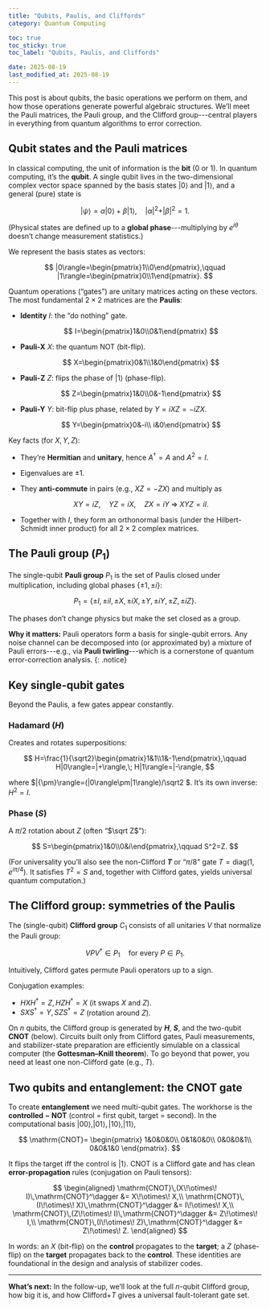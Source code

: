 ```yaml
---
title: "Qubits, Paulis, and Cliffords"
category: Quantum Computing

toc: true
toc_sticky: true
toc_label: "Qubits, Paulis, and Cliffords"

date: 2025-08-19
last_modified_at: 2025-08-19
---
```




This post is about qubits, the basic operations we perform on them, and how those operations generate powerful algebraic structures. We’ll meet the Pauli matrices, the Pauli group, and the Clifford group---central players in everything from quantum algorithms to error correction.

## Qubit states and the Pauli matrices

In classical computing, the unit of information is the **bit** (0 or 1). In quantum computing, it’s the **qubit**. 
A single qubit lives in the two-dimensional complex vector space spanned by the basis states $|0\rangle$ and $|1\rangle$, and a general (pure) state is

$$
|\psi\rangle=\alpha|0\rangle+\beta|1\rangle,\quad |\alpha|^2+|\beta|^2=1.
$$

(Physical states are defined up to a **global phase**---multiplying by $e^{i\theta}$ doesn’t change measurement statistics.)

We represent the basis states as vectors:

$$
|0\rangle=\begin{pmatrix}1\\0\end{pmatrix},\qquad
|1\rangle=\begin{pmatrix}0\\1\end{pmatrix}.
$$

Quantum operations (“gates”) are unitary matrices acting on these vectors. The most fundamental $2\times2$ matrices are the **Paulis**:

- **Identity** $I$: the “do nothing” gate.

  $$
  I=\begin{pmatrix}1&0\\0&1\end{pmatrix}
  $$

- **Pauli-X** $X$: the quantum NOT (bit-flip).

  $$
  X=\begin{pmatrix}0&1\\1&0\end{pmatrix}
  $$

- **Pauli-Z** $Z$: 
flips the phase of $|1\rangle$ (phase-flip).

  $$
  Z=\begin{pmatrix}1&0\\0&-1\end{pmatrix}
  $$

- **Pauli-Y** $Y$: bit-flip plus phase, related by $Y=iXZ=-iZX$.

  $$
  Y=\begin{pmatrix}0&-i\\ i&0\end{pmatrix}
  $$

Key facts (for $X,Y,Z$):
- They’re **Hermitian** and **unitary**, hence $A^\dagger=A$ and $A^2=I$.
- Eigenvalues are $\pm1$.
- They **anti-commute** in pairs (e.g., $XZ=-ZX$) and multiply as

  $$
  XY=iZ,\quad YZ=iX,\quad ZX=iY \;\Rightarrow\; XYZ=iI.
  $$

- Together with $I$, they form an orthonormal basis (under the Hilbert-Schmidt inner product) for all $2\times2$ complex matrices.

## The Pauli group $(P_1)$

The single-qubit **Pauli group** $P_1$ is the set of Paulis closed under multiplication, including global phases $\{\pm1,\pm i\}$:

$$
P_1=\{\pm I,\pm iI,\pm X,\pm iX,\pm Y,\pm iY,\pm Z,\pm iZ\}.
$$

The phases don’t change physics but make the set closed as a group.

**Why it matters:** Pauli operators form a basis for single-qubit errors. Any noise channel can be decomposed into (or approximated by) a mixture of Pauli errors---e.g., via **Pauli twirling**---which is a cornerstone of quantum error-correction analysis.
{: .notice}

## Key single-qubit gates

Beyond the Paulis, a few gates appear constantly.

### Hadamard ($H$)

Creates and rotates superpositions:

$$
H=\frac{1}{\sqrt2}\begin{pmatrix}1&1\\1&-1\end{pmatrix},\qquad
H|0\rangle=|+\rangle,\; H|1\rangle=|-\rangle,
$$

where $|{\pm}\rangle=(|0\rangle\pm|1\rangle)/\sqrt2 $. 
It’s its own inverse: $H^2=I$.

### Phase ($S$)

A $\pi/2$ rotation about $Z$ (often “$\sqrt Z$”):

$$
S=\begin{pmatrix}1&0\\0&i\end{pmatrix},\qquad S^2=Z.
$$

(For universality you’ll also see the non-Clifford **$T$** or “$\pi/8$” gate $T=\mathrm{diag}(1,e^{i\pi/4})$. 
It satisfies $T^2=S$ and, together with Clifford gates, yields universal quantum computation.)

## The Clifford group: symmetries of the Paulis

The (single-qubit) **Clifford group** $C_1$ consists of all unitaries $V$ that normalize the Pauli group:

$$
V P V^\dagger\in P_1\quad\text{for every }P\in P_1.
$$

Intuitively, Clifford gates permute Pauli operators up to a sign.

Conjugation examples:

- $H X H^\dagger=Z, H Z H^\dagger=X$ (it swaps $X$ and $Z$).
- $S X S^\dagger=Y, S Z S^\dagger=Z$ (rotation around $Z$).

On $n$ qubits, the Clifford group is generated by **$H$**, **$S$**, and the two-qubit **$\mathrm{CNOT}$** (below). 
Circuits built only from Clifford gates, Pauli measurements, and stabilizer-state preparation are efficiently simulable on a classical computer (the **Gottesman–Knill theorem**). 
To go beyond that power, you need at least one non-Clifford gate (e.g., $T$).

## Two qubits and entanglement: the $\mathrm{CNOT}$ gate

To create **entanglement** we need multi-qubit gates. 
The workhorse is the **$\mathrm{controlled-NOT}$** (control = first qubit, target = second). 
In the computational basis $|00\rangle,|01\rangle,|10\rangle,|11\rangle$,

$$
\mathrm{CNOT}=
\begin{pmatrix}
1&0&0&0\\
0&1&0&0\\
0&0&0&1\\
0&0&1&0
\end{pmatrix}.
$$

It flips the target iff the control is $|1\rangle$. 
$\mathrm{CNOT}$ is a Clifford gate and has clean **error-propagation** rules (conjugation on Pauli tensors):

$$
\begin{aligned}
\mathrm{CNOT}\,(X\!\otimes\! I)\,\mathrm{CNOT}^\dagger &= X\!\otimes\! X,\\
\mathrm{CNOT}\,(I\!\otimes\! X)\,\mathrm{CNOT}^\dagger &= I\!\otimes\! X,\\
\mathrm{CNOT}\,(Z\!\otimes\! I)\,\mathrm{CNOT}^\dagger &= Z\!\otimes\! I,\\
\mathrm{CNOT}\,(I\!\otimes\! Z)\,\mathrm{CNOT}^\dagger &= Z\!\otimes\! Z.
\end{aligned}
$$

In words: an $X$ (bit-flip) on the **control** propagates to the **target**; a $Z$ (phase-flip) on the **target** propagates back to the **control**. 
These identities are foundational in the design and analysis of stabilizer codes.

---

**What’s next:** In the follow-up, we’ll look at the full $n$-qubit Clifford group, how big it is, and how Clifford+$T$ gives a universal fault-tolerant gate set.